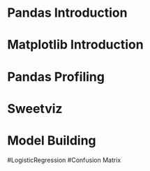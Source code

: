# Pandas Introduction
# Matplotlib Introduction
# Pandas Profiling
# Sweetviz
# Model Building
#LogisticRegression
#Confusion Matrix
